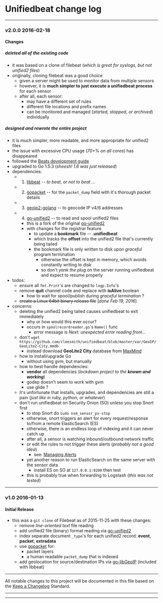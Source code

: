 # Unifiedbeat change log

***

### v2.0.0 2016-02-18

#### Changes

##### deleted all of the existing code
  * it was based on a clone of filebeat (_which is great for syslogs, but not unified2 files_)
  * originally, cloning filebeat was a good choice
    * given a server might be used to monitor data from multiple sensors
    * however, it is **much simpler to just execute a unifiedbeat process** for each sensor
    * after all, each sensor:
      * may have a different set of rules
      * different file locations and prefix names
      * can be monitored and managed (_started, stopped, or archived_) individually

##### designed and rewrote the entire project
* it is much simpler, more readable, and more appropriate for unified2 files
* the issue with excessive CPU usage (_70+% on all cores_) has disappeared
* followed the [Beats development guide](https://www.elastic.co/guide/en/beats/libbeat/current/new-beat.html)
* upgraded to Go 1.5.3 (_sheesh! 1.6 was just released_)
* dependencies:
  * 1. [libbeat](https://github.com/elastic/beats/tree/master/libbeat) -- _to beat, or not to beat ..._
  * 2. [gopacket](https://github.com/google/gopacket) -- for the ```packet_dump``` field with it's thorough packet details
  * 3. [geoip2-golang](https://github.com/oschwald/geoip2-golang) -- to geocode IP v4/6 addresses
  * 4. [go-unified2](https://github.com/cleesmith/go-unified2) -- to read and spool unified2 files
    * this is a fork of the original [go-unified2](https://github.com/jasonish/go-unified2)
    * with changes for the registrar feature
      * to update a **bookmark** file -- **.unifiedbeat**
      * which tracks the **offset** into the unified2 file that's currently being tailed
      * the bookmark file is only written to disk upon _graceful_ program termination
        * otherwise the offset is kept in memory, which avoids constantly writing to disk
        * so don't _yank the plug_ on the server running unifiedbeat and expect to resume properly
* todos:
  * ensure all ```fmt.Print```'s are changed to ```logp.Info```'s
  * remove **quit** channel code and replace with **isAlive** boolean
    * how to wait for spool/publish during _graceful termination_ ?
  * ~~create a Linux 64bit binary release file~~ [_done Feb 19, 2016_]
* concerns:
  * deleting the unified2 being tailed causes unifiedbeat to exit immediately
    * why or how would this ever occur?
    * occurs in ```spoolrecordreader.go```'s ```Name()``` func
      * error message is _Next: unexpected error reading from..._
  * don't ```wget https://github.com/cleesmith/unifiedbeat/blob/master/var/GeoIP/GeoLite2-City.mmdb```
    * instead download **GeoLite2 City** database from [MaxMind](http://dev.maxmind.com/geoip/geoip2/geolite2/)
  * how to install/upgrade Go
    * without using gvm, but manually
  * how to best handle dependencies:
    * **vendor** all dependencies (_lockdown project to the **known and working**_)
    * godep doesn't seem to work with gvm
    * use glide ?
  * it's unfortunate that installs, upgrades, and dependencies are still a pain (_just like in ruby, python, or whatever_)
  * don't run unifiedbeat on Security Onion (SO) unless you stop Snort first
    * to stop Snort do ```sudo nsm_sensor_ps-stop```
    * otherwise, snort triggers an alert for every request/response to/from a remote ElasticSearch (ES)
    * otherwise, there is an endless loop of indexing and it can never catch up
    * after all, a sensor is watching inbound/outbound network traffic
    * or edit the rules to not trigger these alerts (_probably not a good idea_)
      * see: [Managing Alerts](https://github.com/Security-Onion-Solutions/security-onion/wiki/ManagingAlerts#suppressions)
    * yet another reason to run ElasticSearch on the same server with the sensor data
      * install ES on SO at ```127.0.0.1:9200``` then test
    * this is probably true when forwarding to Logstash (_this was not tested_)

***

### v1.0 2016-01-13

#### Initial Release

* this was a ```git clone``` of Filebeat as of 2015-11-25 with these changes:
  * remove _line-oriented text_ file reading
  * add unified2 file (binary) format reading via [go-unified2](https://github.com/jasonish/go-unified2)
  * index separate document ```_type```'s for each unified2 record: **event**, **packet**, **extradata**
  * use [gopacket](https://github.com/google/gopacket) for:
    * packet layers
    * a human readable ```packet_dump``` that is indexed
  * add geolocation for source/destination IPs via [go-libGeoIP](github.com/nranchev/go-libGeoIP) (included with libbeat)

***

All notable changes to this project will be documented in this file based on the
[Keep a Changelog](http://keepachangelog.com/) Standard.

***
***
